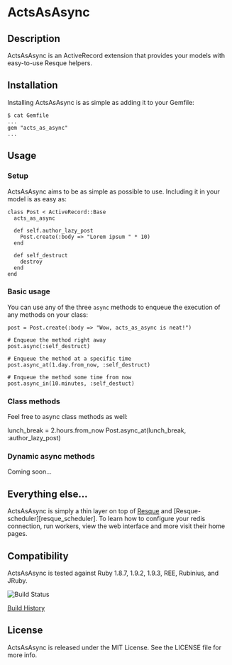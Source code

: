 # ActsAsAsync

## Description

ActsAsAsync is an ActiveRecord extension that provides your models with
easy-to-use Resque helpers.


## Installation

Installing ActsAsAsync is as simple as adding it to your Gemfile:

    $ cat Gemfile
    ...
    gem "acts_as_async"
    ...


## Usage

### Setup

ActsAsAsync aims to be as simple as possible to use. Including it in your model
is as easy as:

    class Post < ActiveRecord::Base
      acts_as_async

      def self.author_lazy_post
        Post.create(:body => "Lorem ipsum " * 10)
      end

      def self_destruct
        destroy
      end
    end

### Basic usage

You can use any of the three `async` methods to enqueue the execution
of any methods on your class:

    post = Post.create(:body => "Wow, acts_as_async is neat!")

    # Enqueue the method right away
    post.async(:self_destruct)

    # Enqueue the method at a specific time
    post.async_at(1.day.from_now, :self_destruct)

    # Enqueue the method some time from now
    post.async_in(10.minutes, :self_destuct)

### Class methods

Feel free to async class methods as well:

   lunch_break = 2.hours.from_now
   Post.async_at(lunch_break, :author_lazy_post)

### Dynamic async methods

Coming soon...


## Everything else...

ActsAsAsync is simply a thin layer on top of [Resque][resque] and 
[Resque-scheduler][resque_scheduler]. To learn how to configure your redis
connection, run workers, view the web interface and more visit their home pages.

[build_status]: https://secure.travis-ci.org/bloudermilk/acts_as_async.png?branch=master&.png
[resque]: https://github.com/defunkt/resque
[reque_scheduler]: https://github.com/bvandenbos/resque-scheduler


## Compatibility

ActsAsAsync is tested against Ruby 1.8.7, 1.9.2, 1.9.3, REE, Rubinius, and JRuby.

![Build Status][build_status]

[Build History](http://travis-ci.org/mongoid/mongoid)


## License

ActsAsAsync is released under the MIT License. See the LICENSE file for more info.
